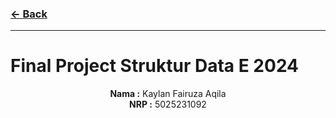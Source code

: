 ### [← Back](../../README.md)
<hr />

# Final Project Struktur Data E 2024
<p align="center">
  <b>Nama :</b> Kaylan Fairuza Aqila<br>
  <b>NRP :</b> 5025231092
</p>
